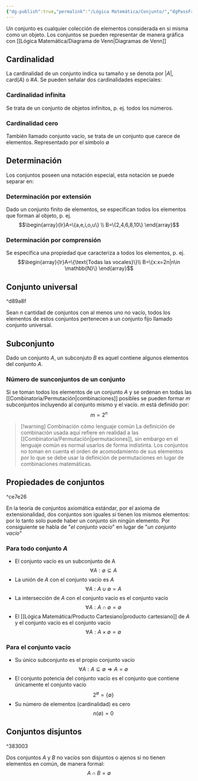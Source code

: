 ```yaml
---
{"dg-publish":true,"permalink":"/Lógica Matemática/Conjunto/","dgPassFrontmatter":true}
---
```


Un conjunto es cualquier colección de elementos considerada en si misma como un objeto.
Los conjuntos se pueden representar de manera gráfica con [[Lógica Matemática/Diagrama de Venn\|Diagramas de Venn]]

## Cardinalidad
La cardinalidad de un conjunto indica su tamaño y se denota por $|A|$, $\text{card}(A)$ o $\#A$. Se pueden señalar dos cardinalidades especiales:

### Cardinalidad infinita
Se trata de un conjunto de objetos infinitos, p. ej. todos los números.

### Cardinalidad cero
También llamado conjunto vacío, se trata de un conjunto que carece de elementos. Representado por el símbolo $\emptyset$

## Determinación
Los conjuntos poseen una notación especial, esta notación se puede separar en:

### Determinación por extensión
Dado un conjunto finito de elementos, se especifican todos los elementos que forman al objeto, p. ej. $$\begin{array}{lr}A=\{a,e,i,o,u\} \\ B=\{2,4,6,8,10\} \end{array}$$

### Determinación por comprensión
Se especifica una propiedad que caracteriza a todos los elementos, p. ej. $$\begin{array}{lr}A=\{\text{Todas las vocales}\}\\ B=\{x:x=2n|n\in \mathbb{N}\} \end{array}$$
## Conjunto universal

^d89a8f

Sean $n$ cantidad de conjuntos con al menos uno no vacío, todos los elementos de estos conjuntos pertenecen a un conjunto fijo llamado conjunto universal.
## Subconjunto
Dado un conjunto $A$, un subconjuto $B$ es aquel contiene algunos elementos del conjunto $A$.
### Número de sunconjuntos de un conjunto
Si se toman todos los elementos de un conjunto $A$ y se ordenan en todas las [[Combinatoria/Permutación\|combinaciones]] posibles se pueden formar $m$ subconjuntos incluyendo al conjunto mismo y el vacío. $m$ está definido por: $$m=2^n$$
>[!warning] Combinación cómo lenguaje común
>La definición de combinación usada aquí refiere en realidad a las [[Combinatoria/Permutación\|permutaciones]], sin embargo en el lenguaje común es normal usarlos de forma indistinta. Los conjuntos no toman en cuenta el orden de acomodamiento de sus elementos por lo que se debe usar la definición de permutaciones en lugar de combinaciones matemáticas.


## Propiedades de conjuntos

^ce7e26

En la teoría de conjuntos axiomática estándar, por el axioma de extensionalidad, dos conjuntos son iguales si tienen los mismos elementos: por lo tanto solo puede haber un conjunto sin ningún elemento. Por consiguiente se habla de "*el conjunto vacío*" en lugar de "*un conjunto vacío*"
### Para todo conjunto $A$
- El conjunto vacío es un subconjunto de A$$\forall A:\emptyset\subseteq A$$
- La unión de $A$ con el conjunto vacío es $A$ $$\forall A:A\cup\emptyset =A$$
- La intersección de $A$ con el conjunto vacío es el conjunto vacío$$\forall A:A\cap\emptyset =\emptyset$$
- El [[Lógica Matemática/Producto Cartesiano\|producto cartesiano]] de $A$ y el conjunto vacío es el conjunto vacío$$\forall A:A\times \emptyset =\emptyset$$
### Para el conjunto vacío
- Su único subconjunto es el propio conjunto vacío $$\forall A:A\subseteq\emptyset\Rightarrow A=\emptyset$$
- El conjunto potencia del conjunto vacío es el conjunto que contiene únicamente el conjunto vacío$$2^{\emptyset}=\{\emptyset\}$$
- Su número de elementos (cardinalidad) es cero$$n(\emptyset)=0$$
## Conjuntos disjuntos

^383003

Dos conjuntos $A$ y $B$ no vacíos son disjuntos o ajenos si no tienen elementos en común, de manera formal: $$A\cap B=\emptyset$$